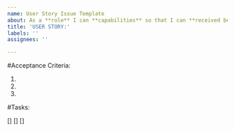 ```yaml
---
name: User Story Issue Template
about: As a **role** I can **capabilities** so that I can **received benefit**.
title: 'USER STORY:'
labels: ''
assignees: ''

---
```


#Acceptance Criteria:

1.
2.
3.

#Tasks:

[]
[]
[]
